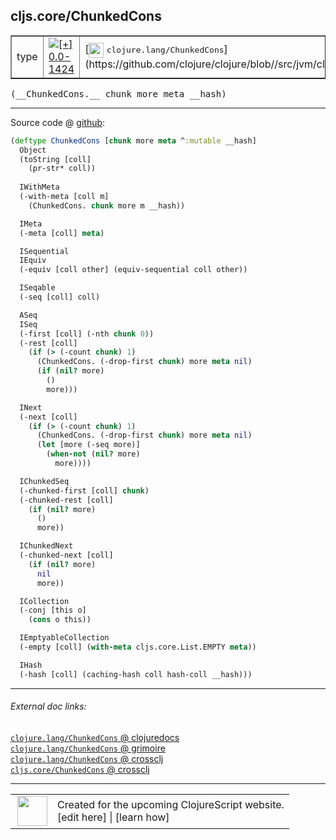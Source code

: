 ## cljs.core/ChunkedCons



 <table border="1">
<tr>
<td>type</td>
<td><a href="https://github.com/cljsinfo/cljs-api-docs/tree/0.0-1424"><img valign="middle" alt="[+] 0.0-1424" title="Added in 0.0-1424" src="https://img.shields.io/badge/+-0.0--1424-lightgrey.svg"></a> </td>
<td>
[<img height="24px" valign="middle" src="http://i.imgur.com/1GjPKvB.png"> <samp>clojure.lang/ChunkedCons</samp>](https://github.com/clojure/clojure/blob//src/jvm/clojure/lang/ChunkedCons.java)
</td>
</tr>
</table>


 <samp>
(__ChunkedCons.__ chunk more meta __hash)<br>
</samp>

---







Source code @ [github](https://github.com/clojure/clojurescript/blob/r2067/src/cljs/cljs/core.cljs#L2223-L2281):

```clj
(deftype ChunkedCons [chunk more meta ^:mutable __hash]
  Object
  (toString [coll]
    (pr-str* coll))
  
  IWithMeta
  (-with-meta [coll m]
    (ChunkedCons. chunk more m __hash))

  IMeta
  (-meta [coll] meta)

  ISequential
  IEquiv
  (-equiv [coll other] (equiv-sequential coll other))

  ISeqable
  (-seq [coll] coll)

  ASeq
  ISeq
  (-first [coll] (-nth chunk 0))
  (-rest [coll]
    (if (> (-count chunk) 1)
      (ChunkedCons. (-drop-first chunk) more meta nil)
      (if (nil? more)
        ()
        more)))

  INext
  (-next [coll]
    (if (> (-count chunk) 1)
      (ChunkedCons. (-drop-first chunk) more meta nil)
      (let [more (-seq more)]
        (when-not (nil? more)
          more))))

  IChunkedSeq
  (-chunked-first [coll] chunk)
  (-chunked-rest [coll]
    (if (nil? more)
      ()
      more))

  IChunkedNext
  (-chunked-next [coll]
    (if (nil? more)
      nil
      more))

  ICollection
  (-conj [this o]
    (cons o this))

  IEmptyableCollection
  (-empty [coll] (with-meta cljs.core.List.EMPTY meta))

  IHash
  (-hash [coll] (caching-hash coll hash-coll __hash)))
```

<!--
Repo - tag - source tree - lines:

 <pre>
clojurescript @ r2067
└── src
    └── cljs
        └── cljs
            └── <ins>[core.cljs:2223-2281](https://github.com/clojure/clojurescript/blob/r2067/src/cljs/cljs/core.cljs#L2223-L2281)</ins>
</pre>

-->

---



###### External doc links:

[`clojure.lang/ChunkedCons` @ clojuredocs](http://clojuredocs.org/clojure.lang/ChunkedCons)<br>
[`clojure.lang/ChunkedCons` @ grimoire](http://conj.io/store/v1/org.clojure/clojure/1.7.0-beta3/clj/clojure.lang/ChunkedCons/)<br>
[`clojure.lang/ChunkedCons` @ crossclj](http://crossclj.info/fun/clojure.lang/ChunkedCons.html)<br>
[`cljs.core/ChunkedCons` @ crossclj](http://crossclj.info/fun/cljs.core.cljs/ChunkedCons.html)<br>

---

 <table>
<tr><td>
<img valign="middle" align="right" width="48px" src="http://i.imgur.com/Hi20huC.png">
</td><td>
Created for the upcoming ClojureScript website.<br>
[edit here] | [learn how]
</td></tr></table>

[edit here]:https://github.com/cljsinfo/cljs-api-docs/blob/master/cljsdoc/cljs.core/ChunkedCons.cljsdoc
[learn how]:https://github.com/cljsinfo/cljs-api-docs/wiki/cljsdoc-files

<!--

This information was too distracting to show to readers, but I'll leave it
commented here since it is helpful to:

- pretty-print the data used to generate this document
- and show how to retrieve that data



The API data for this symbol:

```clj
{:ns "cljs.core",
 :name "ChunkedCons",
 :signature ["[chunk more meta __hash]"],
 :history [["+" "0.0-1424"]],
 :type "type",
 :full-name-encode "cljs.core/ChunkedCons",
 :source {:code "(deftype ChunkedCons [chunk more meta ^:mutable __hash]\n  Object\n  (toString [coll]\n    (pr-str* coll))\n  \n  IWithMeta\n  (-with-meta [coll m]\n    (ChunkedCons. chunk more m __hash))\n\n  IMeta\n  (-meta [coll] meta)\n\n  ISequential\n  IEquiv\n  (-equiv [coll other] (equiv-sequential coll other))\n\n  ISeqable\n  (-seq [coll] coll)\n\n  ASeq\n  ISeq\n  (-first [coll] (-nth chunk 0))\n  (-rest [coll]\n    (if (> (-count chunk) 1)\n      (ChunkedCons. (-drop-first chunk) more meta nil)\n      (if (nil? more)\n        ()\n        more)))\n\n  INext\n  (-next [coll]\n    (if (> (-count chunk) 1)\n      (ChunkedCons. (-drop-first chunk) more meta nil)\n      (let [more (-seq more)]\n        (when-not (nil? more)\n          more))))\n\n  IChunkedSeq\n  (-chunked-first [coll] chunk)\n  (-chunked-rest [coll]\n    (if (nil? more)\n      ()\n      more))\n\n  IChunkedNext\n  (-chunked-next [coll]\n    (if (nil? more)\n      nil\n      more))\n\n  ICollection\n  (-conj [this o]\n    (cons o this))\n\n  IEmptyableCollection\n  (-empty [coll] (with-meta cljs.core.List.EMPTY meta))\n\n  IHash\n  (-hash [coll] (caching-hash coll hash-coll __hash)))",
          :title "Source code",
          :repo "clojurescript",
          :tag "r2067",
          :filename "src/cljs/cljs/core.cljs",
          :lines [2223 2281]},
 :full-name "cljs.core/ChunkedCons",
 :clj-symbol "clojure.lang/ChunkedCons"}

```

Retrieve the API data for this symbol:

```clj
;; from Clojure REPL
(require '[clojure.edn :as edn])
(-> (slurp "https://raw.githubusercontent.com/cljsinfo/cljs-api-docs/catalog/cljs-api.edn")
    (edn/read-string)
    (get-in [:symbols "cljs.core/ChunkedCons"]))
```

-->
